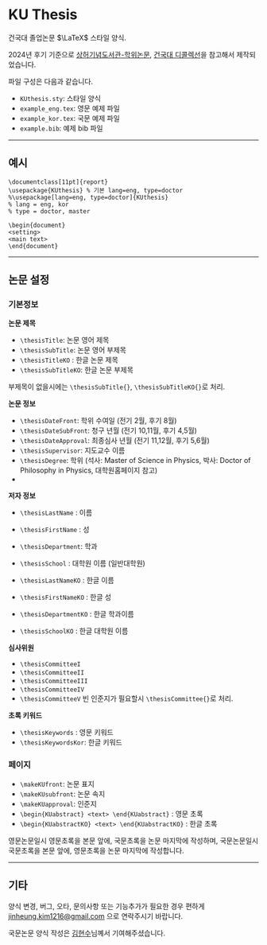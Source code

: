 # KU Thesis

건국대 졸업논문 $\LaTeX$ 스타일 양식.

2024년 후기 기준으로 [상허기념도서관-학위논문](https://library.konkuk.ac.kr/research/thesis-guide), [건국대 디콜렉선](https://konkuk.dcollection.net)을 참고해서 제작되었습니다.

파일 구성은 다음과 같습니다.
- `KUthesis.sty`: 스타일 양식
- `example_eng.tex`: 영문 예제 파일
- `example_kor.tex`: 국문 예제 파일
- `example.bib`: 예제 bib 파일

---

## 예시
```
\documentclass[11pt]{report}
\usepackage{KUthesis} % 기본 lang=eng, type=doctor
%\usepackage[lang=eng, type=doctor]{KUthesis}
% lang = eng, kor
% type = doctor, master

\begin{document}
<setting>
<main text>
\end{document}
```

---
## 논문 설정

### 기본정보
**논문 제목**
- `\thesisTitle`: 논문 영어 제목
- `\thesisSubTitle`: 논문 영어 부제목
- `\thesisTitleKO` : 한글 논문 제목
- `\thesisSubTitleKO`: 한글 논문 부제목

부제목이 없을시에는 `\thesisSubTitle{}`, `\thesisSubTitleKO{}`로 처리.

**논문 정보**
- `\thesisDateFront`: 학위 수여일 (전기 2월, 후기 8월)
- `\thesisDateSubFront`: 청구 년월 (전기 10,11월, 후기 4,5월)
- `\thesisDateApproval`: 최종심사 년월 (전기 11,12월, 후기 5,6월) 
- `\thesisSupervisor`: 지도교수 이름
- `\thesisDegree`: 학위 (석사: Master of Science in Physics, 박사: Doctor of Philosophy in Physics, 대학원홈페이지 참고)
- 
**저자 정보**
- `\thesisLastName` : 이름
- `\thesisFirstName` : 성
- `\thesisDepartment`: 학과
- `\thesisSchool` : 대학원 이름 (일반대학원)

- `\thesisLastNameKO` : 한글 이름
- `\thesisFirstNameKO` : 한글 성
- `\thesisDepartmentKO` : 한글 학과이름
- `\thesisSchoolKO` : 한글 대학원 이름

**심사위원**
- `\thesisCommitteeI`
- `\thesisCommitteeII`
- `\thesisCommitteeIII`
- `\thesisCommitteeIV`
- `\thesisCommitteeV`
빈 인준지가 필요할시 `\thesisCommittee{}`로 처리.

**초록 키워드**
- `\thesisKeywords` : 영문 키워드
- `\thesisKeywordsKor`: 한글 키워드

### 페이지
- `\makeKUfront`: 논문 표지
- `\makeKUsubfront`: 논문 속지
- `\makeKUapproval`: 인준지
- `\begin{KUabstract} <text> \end{KUabstract}` : 영문 초록
- `\begin{KUabstractKO} <text> \end{KUabstractKO}` : 한글 초록

영문논문일시 영문초록을 본문 앞에, 국문초록을 논문 마지막에 작성하며, 국문논문일시 국문초록을 본문 앞에, 영문초록을 논문 마지막에 작성합니다.

---
## 기타

양식 변경, 버그, 오타, 문의사항 또는 기능추가가 필요한 경우 편하게 jinheung.kim1216@gmail.com 으로 연락주시기 바랍니다.

국문논문 양식 작성은 [김현수](https://github.com/hyeonsoo-kim)님꼐서 기여해주셨습니다.